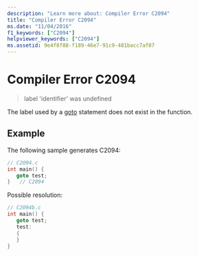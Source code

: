 ```yaml
---
description: "Learn more about: Compiler Error C2094"
title: "Compiler Error C2094"
ms.date: "11/04/2016"
f1_keywords: ["C2094"]
helpviewer_keywords: ["C2094"]
ms.assetid: 9e4f8f88-f189-46e7-91c9-481bacc7af87
---
```

# Compiler Error C2094

> label 'identifier' was undefined

The label used by a [goto](../../cpp/goto-statement-cpp.md) statement does not exist in the function.

## Example

The following sample generates C2094:

```cpp
// C2094.c
int main() {
   goto test;
}   // C2094
```

Possible resolution:

```cpp
// C2094b.c
int main() {
   goto test;
   test:
   {
   }
}
```
